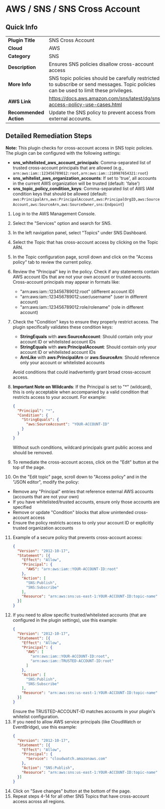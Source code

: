 # AWS / SNS / SNS Cross Account

## Quick Info

| | |
|-|-|
| **Plugin Title** | SNS Cross Account |
| **Cloud** | AWS |
| **Category** | SNS |
| **Description** | Ensures SNS policies disallow cross-account access |
| **More Info** | SNS topic policies should be carefully restricted to subscribe or send messages. Topic policies can be used to limit these privileges. |
| **AWS Link** | https://docs.aws.amazon.com/sns/latest/dg/sns-access-policy-use-cases.html |
| **Recommended Action** | Update the SNS policy to prevent access from external accounts. |

## Detailed Remediation Steps
**Note:** This plugin checks for cross-account access in SNS topic policies. The plugin can be configured with the following settings:
- **sns_whitelisted_aws_account_principals**: Comma-separated list of trusted cross-account principals that are allowed (e.g., `arn:aws:iam::123456789012:root,arn:aws:iam::210987654321:root`)
- **sns_whitelist_aws_organization_accounts**: If set to 'true', all accounts in the current AWS organization will be trusted (default: 'false')
- **sns_topic_policy_condition_keys**: Comma-separated list of AWS IAM condition keys that should be allowed (default: `aws:PrincipalArn,aws:PrincipalAccount,aws:PrincipalOrgID,aws:SourceAccount,aws:SourceArn,aws:SourceOwner,sns:Endpoint`)

1. Log in to the AWS Management Console.
2. Select the "Services" option and search for SNS.
3. In the left navigation panel, select "Topics" under SNS Dashboard.
4. Select the Topic that has cross-account access by clicking on the Topic ARN.
5. In the Topic configuration page, scroll down and click on the "Access policy" tab to review the current policy.
6. Review the "Principal" key in the policy. Check if any statements contain AWS account IDs that are not your own account or trusted accounts. Cross-account principals may appear in formats like:
   - "arn:aws:iam::123456789012:root" (different account ID)
   - "arn:aws:iam::123456789012:user/username" (user in different account)
   - "arn:aws:iam::123456789012:role/rolename" (role in different account)
7. Check the "Condition" keys to ensure they properly restrict access. The plugin specifically validates these condition keys:
   - **StringEquals** with **aws:SourceAccount**: Should contain only your account ID or whitelisted account IDs
   - **StringEquals** with **aws:PrincipalAccount**: Should contain only your account ID or whitelisted account IDs
   - **ArnLike** with **aws:PrincipalArn** or **aws:SourceArn**: Should reference only your account or whitelisted accounts

   Avoid conditions that could inadvertently grant broad cross-account access.
8. **Important Note on Wildcards**: If the Principal is set to "*" (wildcard), this is only acceptable when accompanied by a valid condition that restricts access to your account. For example:
   ```json
   {
     "Principal": "*",
     "Condition": {
       "StringEquals": {
         "aws:SourceAccount": "YOUR-ACCOUNT-ID"
       }
     }
   }
   ```
   Without such conditions, wildcard principals grant public access and should be removed.
9. To remediate the cross-account access, click on the "Edit" button at the top of the page.
10. On the "Edit topic" page, scroll down to "Access policy" and in the "JSON editor", modify the policy:
   - Remove any "Principal" entries that reference external AWS accounts (accounts that are not your own)
   - If you have whitelisted/trusted accounts, ensure only those accounts are specified
   - Remove or update "Condition" blocks that allow unintended cross-account access
   - Ensure the policy restricts access to only your account ID or explicitly trusted organization accounts
11. Example of a secure policy that prevents cross-account access:
    ```json
    {
      "Version": "2012-10-17",
      "Statement": [{
        "Effect": "Allow",
        "Principal": {
          "AWS": "arn:aws:iam::YOUR-ACCOUNT-ID:root"
        },
        "Action": [
          "SNS:Publish",
          "SNS:Subscribe"
        ],
        "Resource": "arn:aws:sns:us-east-1:YOUR-ACCOUNT-ID:topic-name"
      }]
    }
    ```
12. If you need to allow specific trusted/whitelisted accounts (that are configured in the plugin settings), use this example:
    ```json
    {
      "Version": "2012-10-17",
      "Statement": [{
        "Effect": "Allow",
        "Principal": {
          "AWS": [
            "arn:aws:iam::YOUR-ACCOUNT-ID:root",
            "arn:aws:iam::TRUSTED-ACCOUNT-ID:root"
          ]
        },
        "Action": [
          "SNS:Publish",
          "SNS:Subscribe"
        ],
        "Resource": "arn:aws:sns:us-east-1:YOUR-ACCOUNT-ID:topic-name"
      }]
    }
    ```
    Ensure the TRUSTED-ACCOUNT-ID matches accounts in your plugin's whitelist configuration.
13. If you need to allow AWS service principals (like CloudWatch or EventBridge), use this example:
    ```json
    {
      "Version": "2012-10-17",
      "Statement": [{
        "Effect": "Allow",
        "Principal": {
          "Service": "cloudwatch.amazonaws.com"
        },
        "Action": "SNS:Publish",
        "Resource": "arn:aws:sns:us-east-1:YOUR-ACCOUNT-ID:topic-name"
      }]
    }
    ```
14. Click on "Save changes" button at the bottom of the page.
15. Repeat steps 4-14 for all other SNS Topics that have cross-account access across all regions.

